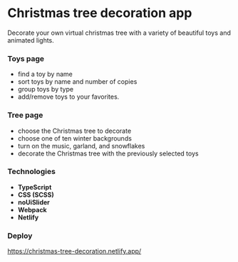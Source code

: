 # Christmas tree decoration app
Decorate your own virtual christmas tree with a variety of beautiful toys and animated lights.

### Toys page
- find a toy by name
- sort toys by name and number of copies
- group toys by type
- add/remove toys to your favorites.

### Tree page
- choose the Christmas tree to decorate
- choose one of ten winter backgrounds
- turn on the music, garland, and snowflakes
- decorate the Christmas tree with the previously selected toys

### Technologies
- **TypeScript**
- **CSS (SCSS)**
- **noUiSlider**
- **Webpack**
- **Netlify**

### Deploy
https://christmas-tree-decoration.netlify.app/
